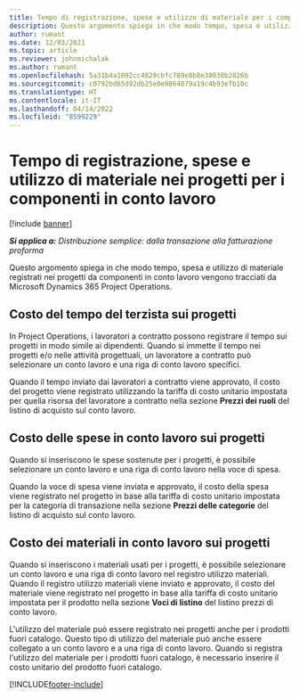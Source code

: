 ```yaml
---
title: Tempo di registrazione, spese e utilizzo di materiale per i componenti in conto lavoro
description: Questo argomento spiega in che modo tempo, spesa e utilizzo di materiale registrati nei progetti da componenti in conto lavoro vengono tracciati da Microsoft Dynamics 365 Project Operations.
author: rumant
ms.date: 12/03/2021
ms.topic: article
ms.reviewer: johnmichalak
ms.author: rumant
ms.openlocfilehash: 5a31b4a1092cc4829cbfc789e8b8e30030b2826b
ms.sourcegitcommit: c0792bd65d92db25e0e8864879a19c4b93efb10c
ms.translationtype: HT
ms.contentlocale: it-IT
ms.lasthandoff: 04/14/2022
ms.locfileid: "8599229"
---
```

# <a name="recording-time-expenses-and-material-usage-on-projects-for-subcontracted-components"></a>Tempo di registrazione, spese e utilizzo di materiale nei progetti per i componenti in conto lavoro

[!include [banner](../../includes/dataverse-preview.md)]

_**Si applica a:** Distribuzione semplice: dalla transazione alla fatturazione proforma_

Questo argomento spiega in che modo tempo, spesa e utilizzo di materiale registrati nei progetti da componenti in conto lavoro vengono tracciati da Microsoft Dynamics 365 Project Operations.

## <a name="costing-for-subcontractor-time-on-projects"></a>Costo del tempo del terzista sui progetti
In Project Operations, i lavoratori a contratto possono registrare il tempo sui progetti in modo simile ai dipendenti. Quando si immette il tempo nei progetti e/o nelle attività progettuali, un lavoratore a contratto può selezionare un conto lavoro e una riga di conto lavoro specifici.

Quando il tempo inviato dai lavoratori a contratto viene approvato, il costo del progetto viene registrato utilizzando la tariffa di costo unitario impostata per quella risorsa del lavoratore a contratto nella sezione **Prezzi dei ruoli** del listino di acquisto sul conto lavoro.

## <a name="costing-for-subcontracted-expenses-on-projects"></a>Costo delle spese in conto lavoro sui progetti
Quando si inseriscono le spese sostenute per i progetti, è possibile selezionare un conto lavoro e una riga di conto lavoro nella voce di spesa. 

Quando la voce di spesa viene inviata e approvato, il costo della spesa viene registrato nel progetto in base alla tariffa di costo unitario impostata per la categoria di transazione nella sezione **Prezzi delle categorie** del listino di acquisto sul conto lavoro.

## <a name="costing-for-subcontracted-materials-on-projects"></a>Costo dei materiali in conto lavoro sui progetti
Quando si inseriscono i materiali usati per i progetti, è possibile selezionare un conto lavoro e una riga di conto lavoro nel registro utilizzo materiali. Quando il registro utilizzo materiali viene inviato e approvato, il costo del materiale viene registrato nel progetto in base alla tariffa di costo unitario impostata per il prodotto nella sezione **Voci di listino** del listino prezzi di conto lavoro.

L'utilizzo del materiale può essere registrato nei progetti anche per i prodotti fuori catalogo. Questo tipo di utilizzo del materiale può anche essere collegato a un conto lavoro e a una riga di conto lavoro. Quando si registra l'utilizzo del materiale per i prodotti fuori catalogo, è necessario inserire il costo unitario del prodotto fuori catalogo. 


[!INCLUDE[footer-include](../../includes/footer-banner.md)]
